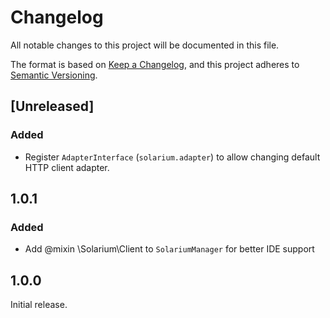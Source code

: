 # Changelog
All notable changes to this project will be documented in this file.

The format is based on [Keep a Changelog](https://keepachangelog.com/en/1.0.0/),
and this project adheres to [Semantic Versioning](https://semver.org/spec/v2.0.0.html).

## [Unreleased]

### Added
- Register `AdapterInterface` (`solarium.adapter`) to allow changing default HTTP client adapter.

## 1.0.1

### Added
- Add @mixin \Solarium\Client to `SolariumManager` for better IDE support

## 1.0.0

Initial release.
